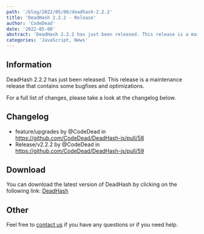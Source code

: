 ```yaml
---
path: '/blog/2022/05/08/deadhash-2.2.2'
title: 'DeadHash 2.2.2 - Release'
author: 'CodeDead'
date: '2022-05-08'
abstract: 'DeadHash 2.2.2 has just been released. This release is a maintenance release that contains some bugfixes and optimizations...'
categories: 'JavaScript, News'
---
```


## Information

DeadHash 2.2.2 has just been released. This release is a maintenance release that contains some bugfixes and optimizations.

For a full list of changes, please take a look at the changelog below.

## Changelog

- feature/upgrades by @CodeDead in https://github.com/CodeDead/DeadHash-js/pull/58
- Release/v2.2.2 by @CodeDead in https://github.com/CodeDead/DeadHash-js/pull/59

## Download

You can download the latest version of DeadHash by clicking on the following link:
[DeadHash](https://codedead.com/software/deadhash)

## Other

Feel free to [contact us](/contact) if you have any questions or if you need help.
